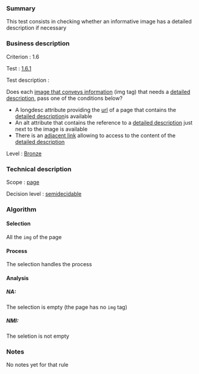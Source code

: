 ### Summary

This test consists in checking whether an informative image has a
detailed description if necessary

### Business description

Criterion : 1.6

Test : [1.6.1](http://www.accessiweb.org/index.php/accessiweb-22-english-version.html#test-1-6-1)

Test description :

Does each [image that conveys
information](http://www.braillenet.org/accessibilite/referentiel-aw21-en/glossaire.php#mImgInfo)
(img tag) that needs a [detailed
description](http://www.braillenet.org/accessibilite/referentiel-aw21-en/glossaire.php#mDescDetaillee),
pass one of the conditions below?

-   A longdesc attribute providing the
    [url](http://www.braillenet.org/accessibilite/referentiel-aw21-en/glossaire.php#mUrl)
    of a page that contains the [detailed
    description](http://www.braillenet.org/accessibilite/referentiel-aw21-en/glossaire.php#mDescDetaillee)is
    available
-   An alt attribute that contains the reference to a [detailed
    description](http://www.braillenet.org/accessibilite/referentiel-aw21-en/glossaire.php#mDescDetaillee)
    just next to the image is available
-   There is an [adjacent
    link](http://www.braillenet.org/accessibilite/referentiel-aw21-en/glossaire.php#mLienAdj)
    allowing to access to the content of the [detailed
    description](http://www.braillenet.org/accessibilite/referentiel-aw21-en/glossaire.php#mDescDetaillee)

Level : [Bronze](/en/category/rules-design/accessiweb-11/level/bronze)

### Technical description

Scope : [page](/en/category/rules-design/accessiweb-11/scope/page)

Decision level :
[semidecidable](/en/category/rules-design/accessiweb-11/decision-level/semidecidable)

### Algorithm

#### Selection

All the `img` of the page

#### Process

The selection handles the process

#### Analysis

##### NA:

The selection is empty (the page has no `img` tag)

##### NMI:

The seletion is not empty

### Notes

No notes yet for that rule
